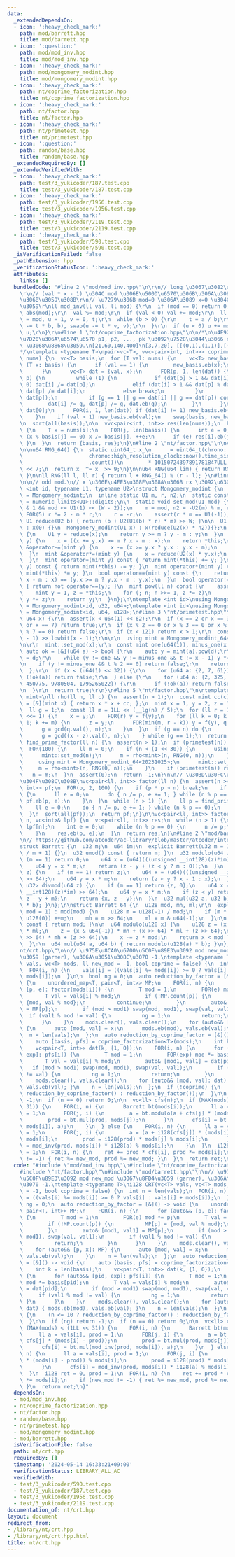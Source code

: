 ```yaml
---
data:
  _extendedDependsOn:
  - icon: ':heavy_check_mark:'
    path: mod/barrett.hpp
    title: mod/barrett.hpp
  - icon: ':question:'
    path: mod/mod_inv.hpp
    title: mod/mod_inv.hpp
  - icon: ':heavy_check_mark:'
    path: mod/mongomery_modint.hpp
    title: mod/mongomery_modint.hpp
  - icon: ':heavy_check_mark:'
    path: nt/coprime_factorization.hpp
    title: nt/coprime_factorization.hpp
  - icon: ':heavy_check_mark:'
    path: nt/factor.hpp
    title: nt/factor.hpp
  - icon: ':heavy_check_mark:'
    path: nt/primetest.hpp
    title: nt/primetest.hpp
  - icon: ':question:'
    path: random/base.hpp
    title: random/base.hpp
  _extendedRequiredBy: []
  _extendedVerifiedWith:
  - icon: ':heavy_check_mark:'
    path: test/3_yukicoder/187.test.cpp
    title: test/3_yukicoder/187.test.cpp
  - icon: ':heavy_check_mark:'
    path: test/3_yukicoder/1956.test.cpp
    title: test/3_yukicoder/1956.test.cpp
  - icon: ':heavy_check_mark:'
    path: test/3_yukicoder/2119.test.cpp
    title: test/3_yukicoder/2119.test.cpp
  - icon: ':heavy_check_mark:'
    path: test/3_yukicoder/590.test.cpp
    title: test/3_yukicoder/590.test.cpp
  _isVerificationFailed: false
  _pathExtension: hpp
  _verificationStatusIcon: ':heavy_check_mark:'
  attributes:
    links: []
  bundledCode: "#line 2 \"mod/mod_inv.hpp\"\n\r\n// long \u3067\u3082\u5927\u4E08\u592B\
    \r\n// (val * x - 1) \u304C mod \u306E\u500D\u6570\u306B\u306A\u308B\u3088\u3046\
    \u306B\u3059\u308B\r\n// \u7279\u306B mod=0 \u306A\u3089 x=0 \u304C\u6E80\u305F\
    \u3059\r\nll mod_inv(ll val, ll mod) {\r\n  if (mod == 0) return 0;\r\n  mod =\
    \ abs(mod);\r\n  val %= mod;\r\n  if (val < 0) val += mod;\r\n  ll a = val, b\
    \ = mod, u = 1, v = 0, t;\r\n  while (b > 0) {\r\n    t = a / b;\r\n    swap(a\
    \ -= t * b, b), swap(u -= t * v, v);\r\n  }\r\n  if (u < 0) u += mod;\r\n  return\
    \ u;\r\n}\r\n#line 1 \"nt/coprime_factorization.hpp\"\n\n/*\n\u4E92\u3044\u306B\
    \u7D20\u306A\u6574\u6570 p1, p2, ..., pk \u3092\u7528\u3044\u3066 n_i = prod p_i^e_i\
    \ \u3068\u8868\u3059.\n[21,60,140,400]\n[3,7,20], [[(0,1),(1,1)],[(0,1),(2,1)],[(1,1),(2,1)],[(2,2)]]\n\
    */\ntemplate <typename T>\npair<vc<T>, vvc<pair<int, int>>> coprime_factorization(vc<T>\
    \ nums) {\n  vc<T> basis;\n  for (T val: nums) {\n    vc<T> new_basis;\n    for\
    \ (T x: basis) {\n      if (val == 1) {\n        new_basis.eb(x);\n        continue;\n\
    \      }\n      vc<T> dat = {val, x};\n      FOR(p, 1, len(dat)) {\n        FOR(i,\
    \ p) {\n          while (1) {\n            if (dat[p] > 1 && dat[i] % dat[p] ==\
    \ 0) dat[i] /= dat[p];\n            elif (dat[i] > 1 && dat[p] % dat[i] == 0)\
    \ dat[p] /= dat[i];\n            else break;\n          }\n          T g = gcd(dat[i],\
    \ dat[p]);\n          if (g == 1 || g == dat[i] || g == dat[p]) continue;\n  \
    \        dat[i] /= g, dat[p] /= g, dat.eb(g);\n        }\n      }\n      val =\
    \ dat[0];\n      FOR(i, 1, len(dat)) if (dat[i] != 1) new_basis.eb(dat[i]);\n\
    \    }\n    if (val > 1) new_basis.eb(val);\n    swap(basis, new_basis);\n  }\n\
    \n  sort(all(basis));\n\n  vvc<pair<int, int>> res(len(nums));\n  FOR(i, len(nums))\
    \ {\n    T x = nums[i];\n    FOR(j, len(basis)) {\n      int e = 0;\n      while\
    \ (x % basis[j] == 0) x /= basis[j], ++e;\n      if (e) res[i].eb(j, e);\n   \
    \ }\n  }\n  return {basis, res};\n}\n#line 2 \"nt/factor.hpp\"\n\n#line 2 \"random/base.hpp\"\
    \n\nu64 RNG_64() {\n  static uint64_t x_\n      = uint64_t(chrono::duration_cast<chrono::nanoseconds>(\n\
    \                     chrono::high_resolution_clock::now().time_since_epoch())\n\
    \                     .count())\n        * 10150724397891781847ULL;\n  x_ ^= x_\
    \ << 7;\n  return x_ ^= x_ >> 9;\n}\n\nu64 RNG(u64 lim) { return RNG_64() % lim;\
    \ }\n\nll RNG(ll l, ll r) { return l + RNG_64() % (r - l); }\n#line 2 \"mod/mongomery_modint.hpp\"\
    \n\n// odd mod.\n// x \u306E\u4EE3\u308F\u308A\u306B rx \u3092\u6301\u3064\ntemplate\
    \ <int id, typename U1, typename U2>\nstruct Mongomery_modint {\n  using mint\
    \ = Mongomery_modint;\n  inline static U1 m, r, n2;\n  static constexpr int W\
    \ = numeric_limits<U1>::digits;\n\n  static void set_mod(U1 mod) {\n    assert(mod\
    \ & 1 && mod <= U1(1) << (W - 2));\n    m = mod, n2 = -U2(m) % m, r = m;\n   \
    \ FOR(5) r *= 2 - m * r;\n    r = -r;\n    assert(r * m == U1(-1));\n  }\n  static\
    \ U1 reduce(U2 b) { return (b + U2(U1(b) * r) * m) >> W; }\n\n  U1 x;\n  Mongomery_modint()\
    \ : x(0) {}\n  Mongomery_modint(U1 x) : x(reduce(U2(x) * n2)){};\n  U1 val() const\
    \ {\n    U1 y = reduce(x);\n    return y >= m ? y - m : y;\n  }\n  mint &operator+=(mint\
    \ y) {\n    x = ((x += y.x) >= m ? x - m : x);\n    return *this;\n  }\n  mint\
    \ &operator-=(mint y) {\n    x -= (x >= y.x ? y.x : y.x - m);\n    return *this;\n\
    \  }\n  mint &operator*=(mint y) {\n    x = reduce(U2(x) * y.x);\n    return *this;\n\
    \  }\n  mint operator+(mint y) const { return mint(*this) += y; }\n  mint operator-(mint\
    \ y) const { return mint(*this) -= y; }\n  mint operator*(mint y) const { return\
    \ mint(*this) *= y; }\n  bool operator==(mint y) const {\n    return (x >= m ?\
    \ x - m : x) == (y.x >= m ? y.x - m : y.x);\n  }\n  bool operator!=(mint y) const\
    \ { return not operator==(y); }\n  mint pow(ll n) const {\n    assert(n >= 0);\n\
    \    mint y = 1, z = *this;\n    for (; n; n >>= 1, z *= z)\n      if (n & 1)\
    \ y *= z;\n    return y;\n  }\n};\n\ntemplate <int id>\nusing Mongomery_modint_32\
    \ = Mongomery_modint<id, u32, u64>;\ntemplate <int id>\nusing Mongomery_modint_64\
    \ = Mongomery_modint<id, u64, u128>;\n#line 3 \"nt/primetest.hpp\"\n\r\nbool primetest(const\
    \ u64 x) {\r\n  assert(x < u64(1) << 62);\r\n  if (x == 2 or x == 3 or x == 5\
    \ or x == 7) return true;\r\n  if (x % 2 == 0 or x % 3 == 0 or x % 5 == 0 or x\
    \ % 7 == 0) return false;\r\n  if (x < 121) return x > 1;\r\n  const u64 d = (x\
    \ - 1) >> lowbit(x - 1);\r\n\r\n  using mint = Mongomery_modint_64<202311020>;\r\
    \n\r\n  mint::set_mod(x);\r\n  const mint one(u64(1)), minus_one(x - 1);\r\n \
    \ auto ok = [&](u64 a) -> bool {\r\n    auto y = mint(a).pow(d);\r\n    u64 t\
    \ = d;\r\n    while (y != one && y != minus_one && t != x - 1) y *= y, t <<= 1;\r\
    \n    if (y != minus_one && t % 2 == 0) return false;\r\n    return true;\r\n\
    \  };\r\n  if (x < (u64(1) << 32)) {\r\n    for (u64 a: {2, 7, 61})\r\n      if\
    \ (!ok(a)) return false;\r\n  } else {\r\n    for (u64 a: {2, 325, 9375, 28178,\
    \ 450775, 9780504, 1795265022}) {\r\n      if (!ok(a)) return false;\r\n    }\r\
    \n  }\r\n  return true;\r\n}\n#line 5 \"nt/factor.hpp\"\n\ntemplate <typename\
    \ mint>\nll rho(ll n, ll c) {\n  assert(n > 1);\n  const mint cc(c);\n  auto f\
    \ = [&](mint x) { return x * x + cc; };\n  mint x = 1, y = 2, z = 1, q = 1;\n\
    \  ll g = 1;\n  const ll m = 1LL << (__lg(n) / 5);\n  for (ll r = 1; g == 1; r\
    \ <<= 1) {\n    x = y;\n    FOR(r) y = f(y);\n    for (ll k = 0; k < r && g ==\
    \ 1; k += m) {\n      z = y;\n      FOR(min(m, r - k)) y = f(y), q *= x - y;\n\
    \      g = gcd(q.val(), n);\n    }\n  }\n  if (g == n) do {\n      z = f(z);\n\
    \      g = gcd((x - z).val(), n);\n    } while (g == 1);\n  return g;\n}\n\nll\
    \ find_prime_factor(ll n) {\n  assert(n > 1);\n  if (primetest(n)) return n;\n\
    \  FOR(100) {\n    ll m = 0;\n    if (n < (1 << 30)) {\n      using mint = Mongomery_modint_32<20231025>;\n\
    \      mint::set_mod(n);\n      m = rho<mint>(n, RNG(0, n));\n    } else {\n \
    \     using mint = Mongomery_modint_64<20231025>;\n      mint::set_mod(n);\n \
    \     m = rho<mint>(n, RNG(0, n));\n    }\n    if (primetest(m)) return m;\n \
    \   n = m;\n  }\n  assert(0);\n  return -1;\n}\n\n// \u30BD\u30FC\u30C8\u3057\u3066\
    \u304F\u308C\u308B\nvc<pair<ll, int>> factor(ll n) {\n  assert(n >= 1);\n  vc<pair<ll,\
    \ int>> pf;\n  FOR(p, 2, 100) {\n    if (p * p > n) break;\n    if (n % p == 0)\
    \ {\n      ll e = 0;\n      do { n /= p, e += 1; } while (n % p == 0);\n     \
    \ pf.eb(p, e);\n    }\n  }\n  while (n > 1) {\n    ll p = find_prime_factor(n);\n\
    \    ll e = 0;\n    do { n /= p, e += 1; } while (n % p == 0);\n    pf.eb(p, e);\n\
    \  }\n  sort(all(pf));\n  return pf;\n}\n\nvc<pair<ll, int>> factor_by_lpf(ll\
    \ n, vc<int>& lpf) {\n  vc<pair<ll, int>> res;\n  while (n > 1) {\n    int p =\
    \ lpf[n];\n    int e = 0;\n    while (n % p == 0) {\n      n /= p;\n      ++e;\n\
    \    }\n    res.eb(p, e);\n  }\n  return res;\n}\n#line 2 \"mod/barrett.hpp\"\n\
    \n// https://github.com/atcoder/ac-library/blob/master/atcoder/internal_math.hpp\n\
    struct Barrett {\n  u32 m;\n  u64 im;\n  explicit Barrett(u32 m = 1) : m(m), im(u64(-1)\
    \ / m + 1) {}\n  u32 umod() const { return m; }\n  u32 modulo(u64 z) {\n    if\
    \ (m == 1) return 0;\n    u64 x = (u64)(((unsigned __int128)(z)*im) >> 64);\n\
    \    u64 y = x * m;\n    return (z - y + (z < y ? m : 0));\n  }\n  u64 floor(u64\
    \ z) {\n    if (m == 1) return z;\n    u64 x = (u64)(((unsigned __int128)(z)*im)\
    \ >> 64);\n    u64 y = x * m;\n    return (z < y ? x - 1 : x);\n  }\n  pair<u64,\
    \ u32> divmod(u64 z) {\n    if (m == 1) return {z, 0};\n    u64 x = (u64)(((unsigned\
    \ __int128)(z)*im) >> 64);\n    u64 y = x * m;\n    if (z < y) return {x - 1,\
    \ z - y + m};\n    return {x, z - y};\n  }\n  u32 mul(u32 a, u32 b) { return modulo(u64(a)\
    \ * b); }\n};\n\nstruct Barrett_64 {\n  u128 mod, mh, ml;\n\n  explicit Barrett_64(u64\
    \ mod = 1) : mod(mod) {\n    u128 m = u128(-1) / mod;\n    if (m * mod + mod ==\
    \ u128(0)) ++m;\n    mh = m >> 64;\n    ml = m & u64(-1);\n  }\n\n  u64 umod()\
    \ const { return mod; }\n\n  u64 modulo(u128 x) {\n    u128 z = (x & u64(-1))\
    \ * ml;\n    z = (x & u64(-1)) * mh + (x >> 64) * ml + (z >> 64);\n    z = (x\
    \ >> 64) * mh + (z >> 64);\n    x -= z * mod;\n    return x < mod ? x : x - mod;\n\
    \  }\n\n  u64 mul(u64 a, u64 b) { return modulo(u128(a) * b); }\n};\n#line 5 \"\
    nt/crt.hpp\"\n\n// \u975E\u8CA0\u6700\u5C0F\u89E3\u3092 mod new_mod \u3067\u8FD4\
    \u3059 (garner), \u306A\u3051\u308C\u3070 -1.\ntemplate <typename T>\ni128 CRT(vc<T>\
    \ vals, vc<T> mods, ll new_mod = -1, bool coprime = false) {\n  int n = len(vals);\n\
    \  FOR(i, n) {\n    vals[i] = ((vals[i] %= mods[i]) >= 0 ? vals[i] : vals[i] +\
    \ mods[i]);\n  }\n\n  bool ng = 0;\n  auto reduction_by_factor = [&]() -> void\
    \ {\n    unordered_map<T, pair<T, int>> MP;\n    FOR(i, n) {\n      for (auto&&\
    \ [p, e]: factor(mods[i])) {\n        T mod = 1;\n        FOR(e) mod *= p;\n \
    \       T val = vals[i] % mod;\n        if (!MP.count(p)) {\n          MP[p] =\
    \ {mod, val % mod};\n          continue;\n        }\n        auto& [mod1, val1]\
    \ = MP[p];\n        if (mod > mod1) swap(mod, mod1), swap(val, val1);\n      \
    \  if (val1 % mod != val) {\n          ng = 1;\n          return;\n        }\n\
    \      }\n    }\n    mods.clear(), vals.clear();\n    for (auto&& [p, x]: MP)\
    \ {\n      auto [mod, val] = x;\n      mods.eb(mod), vals.eb(val);\n    }\n  \
    \  n = len(vals);\n  };\n  auto reduction_by_coprime_factor = [&]() -> void {\n\
    \    auto [basis, pfs] = coprime_factorization<T>(mods);\n    int k = len(basis);\n\
    \    vc<pair<T, int>> dat(k, {1, 0});\n    FOR(i, n) {\n      for (auto&& [pid,\
    \ exp]: pfs[i]) {\n        T mod = 1;\n        FOR(exp) mod *= basis[pid];\n \
    \       T val = vals[i] % mod;\n        auto& [mod1, val1] = dat[pid];\n     \
    \   if (mod > mod1) swap(mod, mod1), swap(val, val1);\n        if (val1 % mod\
    \ != val) {\n          ng = 1;\n          return;\n        }\n      }\n    }\n\
    \    mods.clear(), vals.clear();\n    for (auto&& [mod, val]: dat) { mods.eb(mod),\
    \ vals.eb(val); }\n    n = len(vals);\n  };\n  if (!coprime) {\n    (n <= 10 ?\
    \ reduction_by_coprime_factor() : reduction_by_factor());\n  }\n\n  if (ng) return\
    \ -1;\n  if (n == 0) return 0;\n\n  vc<ll> cfs(n);\n  if (MAX(mods) < (1LL <<\
    \ 31)) {\n    FOR(i, n) {\n      Barrett bt(mods[i]);\n      ll a = vals[i], prod\
    \ = 1;\n      FOR(j, i) {\n        a = bt.modulo(a + cfs[j] * (mods[i] - prod));\n\
    \        prod = bt.mul(prod, mods[j]);\n      }\n      cfs[i] = bt.mul(mod_inv(prod,\
    \ mods[i]), a);\n    }\n  } else {\n    FOR(i, n) {\n      ll a = vals[i], prod\
    \ = 1;\n      FOR(j, i) {\n        a = (a + i128(cfs[j]) * (mods[i] - prod)) %\
    \ mods[i];\n        prod = i128(prod) * mods[j] % mods[i];\n      }\n      cfs[i]\
    \ = mod_inv(prod, mods[i]) * i128(a) % mods[i];\n    }\n  }\n  i128 ret = 0, prod\
    \ = 1;\n  FOR(i, n) {\n    ret += prod * cfs[i], prod *= mods[i];\n    if (new_mod\
    \ != -1) { ret %= new_mod, prod %= new_mod; }\n  }\n  return ret;\n}\n"
  code: "#include \"mod/mod_inv.hpp\"\n#include \"nt/coprime_factorization.hpp\"\n\
    #include \"nt/factor.hpp\"\n#include \"mod/barrett.hpp\"\n\n// \u975E\u8CA0\u6700\
    \u5C0F\u89E3\u3092 mod new_mod \u3067\u8FD4\u3059 (garner), \u306A\u3051\u308C\
    \u3070 -1.\ntemplate <typename T>\ni128 CRT(vc<T> vals, vc<T> mods, ll new_mod\
    \ = -1, bool coprime = false) {\n  int n = len(vals);\n  FOR(i, n) {\n    vals[i]\
    \ = ((vals[i] %= mods[i]) >= 0 ? vals[i] : vals[i] + mods[i]);\n  }\n\n  bool\
    \ ng = 0;\n  auto reduction_by_factor = [&]() -> void {\n    unordered_map<T,\
    \ pair<T, int>> MP;\n    FOR(i, n) {\n      for (auto&& [p, e]: factor(mods[i]))\
    \ {\n        T mod = 1;\n        FOR(e) mod *= p;\n        T val = vals[i] % mod;\n\
    \        if (!MP.count(p)) {\n          MP[p] = {mod, val % mod};\n          continue;\n\
    \        }\n        auto& [mod1, val1] = MP[p];\n        if (mod > mod1) swap(mod,\
    \ mod1), swap(val, val1);\n        if (val1 % mod != val) {\n          ng = 1;\n\
    \          return;\n        }\n      }\n    }\n    mods.clear(), vals.clear();\n\
    \    for (auto&& [p, x]: MP) {\n      auto [mod, val] = x;\n      mods.eb(mod),\
    \ vals.eb(val);\n    }\n    n = len(vals);\n  };\n  auto reduction_by_coprime_factor\
    \ = [&]() -> void {\n    auto [basis, pfs] = coprime_factorization<T>(mods);\n\
    \    int k = len(basis);\n    vc<pair<T, int>> dat(k, {1, 0});\n    FOR(i, n)\
    \ {\n      for (auto&& [pid, exp]: pfs[i]) {\n        T mod = 1;\n        FOR(exp)\
    \ mod *= basis[pid];\n        T val = vals[i] % mod;\n        auto& [mod1, val1]\
    \ = dat[pid];\n        if (mod > mod1) swap(mod, mod1), swap(val, val1);\n   \
    \     if (val1 % mod != val) {\n          ng = 1;\n          return;\n       \
    \ }\n      }\n    }\n    mods.clear(), vals.clear();\n    for (auto&& [mod, val]:\
    \ dat) { mods.eb(mod), vals.eb(val); }\n    n = len(vals);\n  };\n  if (!coprime)\
    \ {\n    (n <= 10 ? reduction_by_coprime_factor() : reduction_by_factor());\n\
    \  }\n\n  if (ng) return -1;\n  if (n == 0) return 0;\n\n  vc<ll> cfs(n);\n  if\
    \ (MAX(mods) < (1LL << 31)) {\n    FOR(i, n) {\n      Barrett bt(mods[i]);\n \
    \     ll a = vals[i], prod = 1;\n      FOR(j, i) {\n        a = bt.modulo(a +\
    \ cfs[j] * (mods[i] - prod));\n        prod = bt.mul(prod, mods[j]);\n      }\n\
    \      cfs[i] = bt.mul(mod_inv(prod, mods[i]), a);\n    }\n  } else {\n    FOR(i,\
    \ n) {\n      ll a = vals[i], prod = 1;\n      FOR(j, i) {\n        a = (a + i128(cfs[j])\
    \ * (mods[i] - prod)) % mods[i];\n        prod = i128(prod) * mods[j] % mods[i];\n\
    \      }\n      cfs[i] = mod_inv(prod, mods[i]) * i128(a) % mods[i];\n    }\n\
    \  }\n  i128 ret = 0, prod = 1;\n  FOR(i, n) {\n    ret += prod * cfs[i], prod\
    \ *= mods[i];\n    if (new_mod != -1) { ret %= new_mod, prod %= new_mod; }\n \
    \ }\n  return ret;\n}"
  dependsOn:
  - mod/mod_inv.hpp
  - nt/coprime_factorization.hpp
  - nt/factor.hpp
  - random/base.hpp
  - nt/primetest.hpp
  - mod/mongomery_modint.hpp
  - mod/barrett.hpp
  isVerificationFile: false
  path: nt/crt.hpp
  requiredBy: []
  timestamp: '2024-05-14 16:33:21+09:00'
  verificationStatus: LIBRARY_ALL_AC
  verifiedWith:
  - test/3_yukicoder/590.test.cpp
  - test/3_yukicoder/187.test.cpp
  - test/3_yukicoder/1956.test.cpp
  - test/3_yukicoder/2119.test.cpp
documentation_of: nt/crt.hpp
layout: document
redirect_from:
- /library/nt/crt.hpp
- /library/nt/crt.hpp.html
title: nt/crt.hpp
---
```

